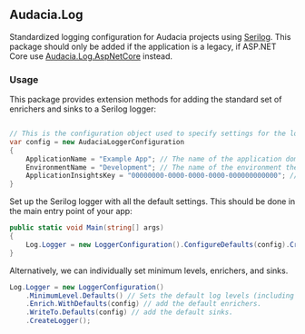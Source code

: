 ﻿## Audacia.Log

Standardized logging configuration for Audacia projects using [Serilog](https://serilog.net).
This package should only be added if the application is a legacy, if ASP.NET Core use [Audacia.Log.AspNetCore](https://github.com/audaciaconsulting/Audacia.Log) instead.

### Usage

This package provides extension methods for adding the standard set of enrichers and sinks to a Serilog logger:

```c#

// This is the configuration object used to specify settings for the logger.
var config = new AudaciaLoggerConfiguration
{
    ApplicationName = "Example App"; // The name of the application domain.
    EnvironmentName = "Development"; // The name of the environment the application is currently running in.
    ApplicationInsightsKey = "00000000-0000-0000-0000-000000000000"; // The instrumentation key of an application insights resource. This is ignored if its null.
}
```

Set up the Serilog logger with all the default settings. This should be done in the main entry point of your app:

```c#
public static void Main(string[] args)
{
    Log.Logger = new LoggerConfiguration().ConfigureDefaults(config).CreateLogger();
}
```

Alternatively, we can individually set minimum levels, enrichers, and sinks.

```c#
Log.Logger = new LoggerConfiguration()
    .MinimumLevel.Defaults() // Sets the default log levels (including filtering out noise from Microsoft and IdentityServer4 modules).
    .Enrich.WithDefaults(config) // add the default enrichers.
    .WriteTo.Defaults(config) // add the default sinks.
    .CreateLogger();
```
